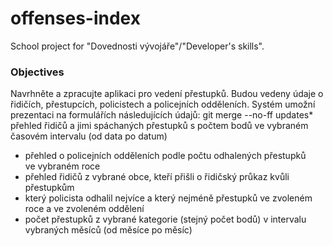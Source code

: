 # offenses-index
School project for "Dovednosti vývojáře"/"Developer's skills".

### Objectives
Navrhněte a zpracujte aplikaci pro vedení přestupků.
Budou vedeny údaje o řidičích, přestupcích, policistech a policejních odděleních.
Systém umožní prezentaci na formulářích následujících údajů:
git merge --no-ff updates* přehled řidičů a jimi spáchaných přestupků s počtem bodů ve vybraném časovém intervalu (od data po datum)
* přehled o policejních odděleních podle počtu odhalených přestupků ve vybraném roce 
* přehled řidičů z vybrané obce, kteří přišli o řidičský průkaz kvůli přestupkům 
* který policista odhalil nejvíce a který nejméně přestupků ve zvoleném roce a ve zvoleném oddělení
* počet přestupků z vybrané kategorie (stejný počet bodů) v intervalu vybraných měsíců (od měsíce po měsíc) 
